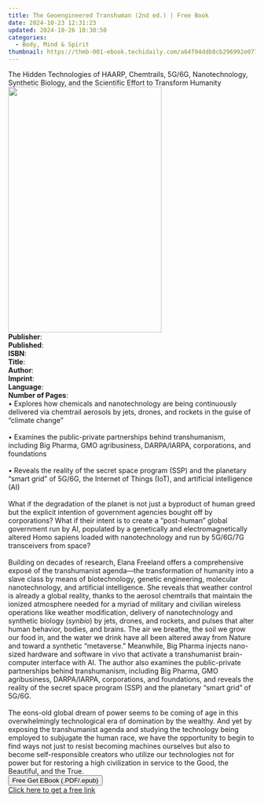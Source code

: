 ```yaml
---
title: The Geoengineered Transhuman (2nd ed.) | Free Book
date: 2024-10-23 12:31:23
updated: 2024-10-26 10:30:50
categories:
  - Body, Mind & Spirit
thumbnail: https://thmb-001-ebook.techidaily.com/a64f04ddb8cb296992e0778a38b91f3d9bbe2651959d28466b01d69e5821019b.jpg
---
```

<main id="book-container">
  <div class="flex flex-col">
    <div class="book-brief flex-1 py-6 px-4 sm:p-6 md:py-10 md:px-8">
      <!-- brief-->
      <div class="book-brief-main">
        The Hidden Technologies of HAARP, Chemtrails, 5G/6G, Nanotechnology,
        Synthetic Biology, and the Scientific Effort to Transform Humanity
      </div>
    </div>
    <div
      class="book-meta-info flex-1 grid gap-4 col-start-1 col-end-3 row-start-1 sm:mb-6 sm:grid-cols-4 lg:gap-6 lg:col-start-2 lg:row-end-6 lg:row-span-6 lg:mb-0"
    >
      <div
        class="book-meta-info-left place-content-center mt-4 p-4 text-sm leading-6 col-start-2 col-span-2 dark:text-slate-400"
      >
        <img
          class="w-full h-500 object-cover rounded-lg sm:h-255 sm:col-span-2 lg:col-span-full"
          src="https://img-001-ebook.techidaily.com/9e752d76bc87c2ae01ded9bcd55f8872587bf621aaf39183295b16334959022a.jpg"
          alt=""
          width="312"
          height="500"
        />
      </div>
      <div
        class="book-meta-info-right mt-2 col-start-1 row-start-2 col-span-3 self-center"
      >
        <!-- meta data  -->
        <div class="flex flex-col px-4 md:px-8">
          <div class="flex-1">
            <strong>Publisher</strong>:<span class="px-2"></span>
          </div>
          <div class="flex-1">
            <strong>Published</strong>:<span class="px-2"></span>
          </div>
          <div class="flex-1">
            <strong>ISBN</strong>:<span class="px-2"></span>
          </div>
          <div class="flex-1">
            <strong>Title</strong>:<span class="px-2"></span>
          </div>
          <div class="flex-1">
            <strong>Author</strong>:<span class="px-2"></span>
          </div>
          <div class="flex-1">
            <strong>Imprint</strong>:<span class="px-2"></span>
          </div>
          <div class="flex-1">
            <strong>Language</strong>:<span class="px-2"></span>
          </div>
          <div class="flex-1">
            <strong>Number of Pages</strong>:<span class="px-2"></span>
          </div>
        </div>
      </div>
    </div>
    <div class="book-description flex-1 py-6 px-4 sm:p-6 md:py-10 md:px-8">
      <div class="book-description-main">
        <div accordion-content="" id="description">
          • Explores how chemicals and nanotechnology are being continuously
          delivered via chemtrail aerosols by jets, drones, and rockets in the
          guise of “climate change”<br /><br />• Examines the public-private
          partnerships behind transhumanism, including Big Pharma, GMO
          agribusiness, DARPA/IARPA, corporations, and foundations<br /><br />•
          Reveals the reality of the secret space program (SSP) and the
          planetary “smart grid” of 5G/6G, the Internet of Things (IoT), and
          artificial intelligence (AI)<br /><br />What if the degradation of the
          planet is not just a byproduct of human greed but the explicit
          intention of government agencies bought off by corporations? What if
          their intent is to create a “post-human” global government run by AI,
          populated by a genetically and electromagnetically altered Homo
          sapiens loaded with nanotechnology and run by 5G/6G/7G transceivers
          from space?<br /><br />Building on decades of research, Elana Freeland
          offers a comprehensive exposé of the transhumanist agenda—the
          transformation of humanity into a slave class by means of
          biotechnology, genetic engineering, molecular nanotechnology, and
          artificial intelligence. She reveals that weather control is already a
          global reality, thanks to the aerosol chemtrails that maintain the
          ionized atmosphere needed for a myriad of military and civilian
          wireless operations like weather modification, delivery of
          nanotechnology and synthetic biology (<i>synbio</i>) by jets, drones,
          and rockets, and pulses that alter human behavior, bodies, and brains.
          The air we breathe, the soil we grow our food in, and the water we
          drink have all been altered away from Nature and toward a synthetic
          “metaverse.” Meanwhile, Big Pharma injects nano-sized hardware and
          software in vivo that activate a transhumanist brain-computer
          interface with AI. The author also examines the public-private
          partnerships behind transhumanism, including Big Pharma, GMO
          agribusiness, DARPA/IARPA, corporations, and foundations, and reveals
          the reality of the secret space program (SSP) and the planetary “smart
          grid” of 5G/6G.<br /><br />The eons-old global dream of power seems to
          be coming of age in this overwhelmingly technological era of
          domination by the wealthy. And yet by exposing the transhumanist
          agenda and studying the technology being employed to subjugate the
          human race, we have the opportunity to begin to find ways not just to
          resist becoming machines ourselves but also to become self-responsible
          creators who utilize our technologies not for power but for restoring
          a high civilization in service to the Good, the Beautiful, and the
          True.
        </div>
        <div class="accordion-fader"></div>
      </div>
    </div>
    <div class="book-excerpts flex-1 py-6 px-4 sm:p-6 md:py-10 md:px-8"></div>
    <div
      class="book-about-author flex-1 py-6 px-4 sm:p-6 md:py-10 md:px-8"
    ></div>
    <div class="book-free-get flex-1 py-6 px-4 sm:p-6 md:py-10 md:px-8">
      <button
        id="btn-free-get"
        class="bg-blue-500 hover:bg-blue-700 text-white font-bold py-2 px-4 rounded"
      >
        Free Get EBook (.PDF/.epub)
      </button>
      <div id="countdown-display" class="px-2 text-lg mt-2"></div>
      <a
        id="free-link"
        class="hidden bg-blue-500 hover:bg-blue-700 text-white font-bold py-2 px-4 rounded"
        href="https://www.ebooks.com/en-us/book/211141752/the-geoengineered-transhuman/elana-freeland/"
        target="_blank"
        >Click here to get a free link</a
      >
    </div>
    <script>
      let countdownTime = 0;
      let countdownInterval = null;
      document
        .getElementById('btn-free-get')
        .addEventListener('click', startCountdown);
      function startCountdown() {
        countdownTime = new Date().getTime() + 60000 * 3;
        countdownInterval = setInterval(updateCountdown, 1000);
        document.getElementById('btn-free-get').disabled = true;
        document
          .getElementById('btn-free-get')
          .classList.add('bg-gray-500', 'cursor-not-allowed');
      }
      function updateCountdown() {
        let currentTime = new Date().getTime();
        let timeLeft = countdownTime - currentTime;
        let secondsLeft = Math.floor(timeLeft / 1000);
        document.getElementById('countdown-display').innerHTML =
          `Remaining time: ${secondsLeft} seconds.`;
        if (secondsLeft <= 0) {
          clearInterval(countdownInterval);
          document.getElementById('btn-free-get').classList.add('hidden');
          document.getElementById('free-link').classList.remove('hidden');
          document.getElementById('countdown-display').innerHTML = '';
        }
      }
    </script>
  </div>
</main>
